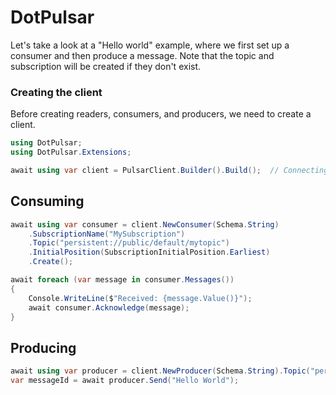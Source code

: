 # DotPulsar

Let's take a look at a "Hello world" example, where we first set up a consumer and then produce a message. Note that the topic and subscription will be created if they don't exist.

### Creating the client

Before creating readers, consumers, and producers, we need to create a client.

```csharp
using DotPulsar;
using DotPulsar.Extensions;

await using var client = PulsarClient.Builder().Build();  // Connecting to pulsar://localhost:6650
```

## Consuming

```csharp
await using var consumer = client.NewConsumer(Schema.String)
    .SubscriptionName("MySubscription")
    .Topic("persistent://public/default/mytopic")
    .InitialPosition(SubscriptionInitialPosition.Earliest)
    .Create();

await foreach (var message in consumer.Messages())
{
    Console.WriteLine($"Received: {message.Value()}");
    await consumer.Acknowledge(message);
}
```

## Producing

```csharp
await using var producer = client.NewProducer(Schema.String).Topic("persistent://public/default/mytopic").Create();
var messageId = await producer.Send("Hello World");
```
